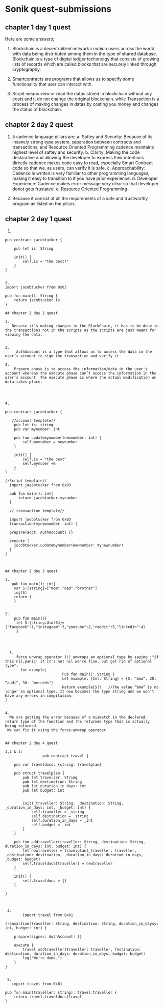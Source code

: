 # Sonik quest-submissions

## chapter 1 day 1 quest

Here are some answers;
 1. Blockchain is a decentralized network in which users across the world with data being distributed among them in the type of shared database. Blockchain is a type of digital ledger techonolgy that consists of growing lists of records which are called blocks that are securely linked through cryptography.
 
 2. Smartcontracts are programs that allows us to specify some functionality that user can interact with. 
 
 3. Scrpit means veiw or read the datas stored in blockchain without any costs and it do not change the original blockchain. 
     while Transaction is a process of making changes in datas by costing you money and changes the status of blockchain.
     
     
## chapter 2 day 2 quest

1. 5 cadence language pillars are;
      a. Saftey and Security: Because of its insanely strong type system, separation between contracts and transactions, and Resource Oriented Programming cadence maintains highest level of saftey and security.
      b. Clarity: Making the code declarative and allowing the developer to express their intentions directly cadence makes code easy to read, especially Smart Contract code so that we, as users, can verify it is safe.
      c. Approachability: Cadence is written is very familiar to other programming languages, making it easy to transition to if you have prior experience.
      d. Developer Experience: Cadence makes error message very clear so that developer donot gets frustated.
      e. Resource Oriented Programming
      
2. Because it consist of all the requirements of a safe and trustworthy program as listed on the pillars.

## chapter 2 day 1 quest

1.  
```cadence
pub contract jacobtucker {

    pub let is: String

    init() {
        self.is = "the best!"
    }
}
   

2.     
import jacobtucker from 0x03

pub fun main(): String {
    return jacobtucker.is
}

## chapter 2 day 2 quest

1.
   Because it’s making changes in the BlockChain, it has to be done in the transactions not in the scripts as the scripts are just meant for viewing the data.
   

2.
     AuthAccount is a type that allows us to access the data in the user’s account to sign the transaction and verify it.

3.
    Prepare phase is to access the information/data in the user's account whereas the execute phase can’t access the information in the user's account. The execute phase is where the actual modification on data takes place.  




4.    

pub contract jacobtucker {

   //account templete//
    pub let is: string
    pub var mynumber: int

    pub fun updatemynumber(newnumber: int) {
        self.mynumber = newnumber
    }

    init() {
        self.is = "the best"
        self.mynuber =0
    }
}

//Script template//
  import jacobtucker from 0x03
  
  pub fun main(): int{
      return jacobtucker.mynumber
  }
  
  // transaction template//
  
  import jacobtucker from 0x03
  transaction(mynewnumber: int) {

  prepare(acct: AuthAccount) {}

  execute {
    jacobtucker.updatemynumber(newnumber: mynewnumber)
  }
}



## chapter 2 day 3 quest

1.
   pub fun main(): int{
    var S:[string]=["mom","dad","brother"]
    log(S)
    return 1
    }
    

2.   
    pub fun main(){
     let S:{string:Uint64}={"facebook":1,"instagram":3,"youtube":2,"reddit":5,"linkedin":4}
     }
    
  
  

  3.   
     force unwrap operator (!) unwraps an optional type by saying :"if this nil,panic! if it's not nil we're fine, but get rid of optional type".
       for example;
                          Pub fun main(): String {
                          Let example: {Int: String} = {5: “bmw”, 20: “audi”, 30: “merceds"}
                          Return example[5]!   //The value “bmw” is no longer an optional type. It now becomes the type string and we won’t have any errors in compilation.
}
 

4.
  We are getting the error because of a mismatch in the declared return type of the function and the returned type that is actually being returned. 
 We can fix it using the force-unwrap operator.
 

## chapter 2 day 4 quest

1,2 & 3: 
                 pub contract travel {

    pub var traveldocs: {string: travelplan}
    
    pub struct travelplan {
        pub let traveller: String
        pub let destination: String
        pub let duration_in_days: int
        pub let budget: int

        
        init(_traveller: String, _destination: String, _duration_in_days: int, _budget: int) {
            self.traveller = _string
            self.destination = _string
            self.duration_in_days = _int
            self.budget = _int
        }
    }

    pub fun addtraveller(traveller: String, destination: String, duration_in_days: int, budget: int) {
        let newtraveller = travelplan(_traveller: traveller, _destination: destination, _duration_in_days: duration_in_days, _budget: budget)
        self.traveldocs[traveller] = newtraveller
    }

    init() {
        self.traveldocs = {}
    }

}



 4.   
        import travel from 0x01

transaction(traveller: String, destination: String, duration_in_daysy: int, budget: int) {

    prepare(signer: AuthAccount) {}

    execute {
        travel.addtraveller(traveller: traveller, festination: destination, duration_in_days: duration_in_days, budget: budget)
        log("We're done.")
    }
}


 5.  
   import travel from 0x01

pub fun main(traveller: string): travel.traveller {
    return travel.traveldocs[travel]
}
```




